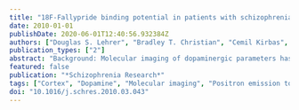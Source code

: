 ```yaml
---
title: "18F-Fallypride binding potential in patients with schizophrenia compared to healthy controls"
date: 2010-01-01
publishDate: 2020-06-01T12:40:56.932384Z
authors: ["Douglas S. Lehrer", "Bradley T. Christian", "Cemil Kirbas", "Meicheng Chiang", "Shawn Sidhu", "Holly Short", "Binquan Wang", "Bingzhi Shi", "King Wai Chu", "Brian Merrill", "Monte S. Buchsbaum"]
publication_types: ["2"]
abstract: "Background: Molecular imaging of dopaminergic parameters has contributed to the dopamine hypothesis of schizophrenia, expanding our understanding of pathophysiology, clinical phenomenology and treatment. Our aim in this study was to compare18F-fallypride binding potential BPNDin a group of patients with schizophrenia-spectrum illness vs. controls, with a particular focus on the cortex and thalamus. Methods: We acquired18F-fallypride positron emission tomography images on 33 patients with schizophrenia spectrum disorder (28 with schizophrenia; 5 with schizoaffective disorder) and 18 normal controls. Twenty-four patients were absolutely neuroleptic näive and nine were previously medicated, although only four had a lifetime neuroleptic exposure of greater than two weeks. Parametric images of18F-fallypride BPNDwere calculated to compare binding across subjects. Results: Decreased BPNDwas observed in the medial dorsal nucleus of the thalamus, prefrontal cortex, lateral temporal lobe and primary auditory cortex. These findings were most marked in subjects who had never previously received medication. Conclusions: The regions with decreased BPNDtend to match brain regions previously reported to show alterations in metabolic activity and blood flow and areas associated with the symptoms of schizophrenia. © 2010 Elsevier B.V."
featured: false
publication: "*Schizophrenia Research*"
tags: ["Cortex", "Dopamine", "Molecular imaging", "Positron emission tomography", "Schizophrenia", "Thalamus"]
doi: "10.1016/j.schres.2010.03.043"
---
```


